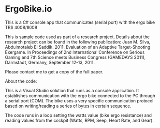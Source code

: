 # ErgoBike.io
This is a C# console app that communicates (serial port) with the ergo bike TRS 4008/8008

This is sample code used as part of a research project.
Details about the research project can be found in the following publication:
Juan M. Silva, Abdulmotaleb El Saddik. 2011. Evaluation of an Adaptive Target-Shooting Exergame. In Proceedings of 2nd International Conference on Serious Gaming and 7th Science meets Business Congress (GAMEDAYS 2011), Darmstadt, Germany, September 12-13, 2011.

Please contact me to get a copy of the full paper.

About the code:

This is a Visual Studio solution that runs as a console application. It establishes communication with the ergo bike connected to the PC through a serial port (COM). The bike uses a very specific communication protocol based on writing/reading a series of bytes in certain sequence.

The code runs in a loop setting the watts value (bike ergo resistance) and reading values from the cockpit (Watts, RPM, Seep, Heart Rate, and Gear). 
